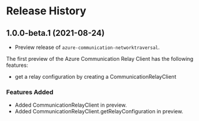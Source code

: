 # Release History

## 1.0.0-beta.1 (2021-08-24)
- Preview release of `azure-communication-networktraversal`.

The first preview of the Azure Communication Relay Client has the following features:

- get a relay configuration by creating a CommunicationRelayClient

### Features Added
- Added CommunicationRelayClient in preview.
- Added CommunicationRelayClient.getRelayConfiguration in preview.
